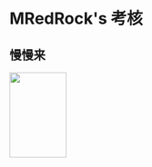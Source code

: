# MRedRock's 考核
## 慢慢来
<img src="https://github.com/krisez/Examshit/blob/master/gif/end.gif" width="100px" height="150px"/>
